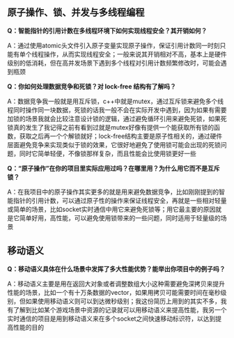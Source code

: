 ## 原子操作、锁、并发与多线程编程
**Q：智能指针的引用计数在多线程环境下如何实现线程安全？其开销如何？**

A：通过使用atomic头文件引入原子变量实现原子操作，保证引用计数同一时刻只能有单个线程操作，从而实现线程安全；一般来说其开销相对不高，基本上是硬件级别的低消耗，但在高并发场景下遇到多个线程对引用计数频繁修改时，可能会遇到瓶颈

**Q：你如何处理数据竞争和死锁？对 lock-free 结构有了解吗？**

A：数据竞争我一般就是用互斥锁，c++中就是mutex，通过互斥锁来避免多个线程同时操作同一块数据，死锁的话我一般不会在实际开发中遇到，因为如果有需要加锁的场景我就会比较注意设计锁的逻辑，通过避免循环引用来避免死锁，如果死锁真的发生了我记得之前有看到过就是mutex好像有提供一个能获取所有锁的函数，获取之后再一个个解锁就好；lock-free结构主要是原子性相关的，通过硬件层面避免竞争来实现类似于锁的效果，它很好地避免了使用锁可能会出现的死锁问题，同时它简单轻便，不像锁那样复杂，而且性能会比使用锁更好一些

**Q：“原子操作”在你的项目里实际应用过吗？在哪里用？为什么用它而不是互斥锁？**

A：在我项目中的原子操作其实更多的就是用来避免数据竞争，比如刚刚提到的智能指针的引用计数，可以通过原子性的操作来保证线程安全，再就是一些相对轻量或简单的场景，比如socket实时通信中用它来避免死锁等；用它最主要的原因就是它简单好用，高性能，可以避免使用锁带来的一些问题，同时适用于轻量级的场景

## 移动语义
**Q：移动语义具体在什么场景中发挥了多大性能优势？能举出你项目中的例子吗？**

A：移动语义主要是用在返回大对象或者调整数组大小这种需要避免深拷贝来提升性能的场景，比如一个有十万条数据的vector，如果用拷贝可能需要时间在毫秒级别，但如果使用移动语义则可以到达微秒级别；我这份简历上用到的其实不多，我有了解到比如某个游戏场景中资源的记录就可以用移动语义来提高性能，我另一个实时通信的项目是用到移动语义来在多个socket之间快速移动标识符，以达到提高性能的目的